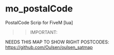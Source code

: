 # mo_postalCode
PostalCode Scrip for FiveM [lua]

>>IMPORTANT:

NEEDS THIS MAP TO SHOW RIGHT POSTCODES: https://github.com/Oulsen/oulsen_satmap
